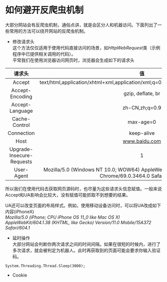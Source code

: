# 如何避开反爬虫机制

大部分网站会有反爬虫机制，通俗点讲，就是会区分人和机器访问。下面列出了一些常用的方法可以绕开网站的反爬虫机制。

* 修改请求头   
这个方法仅仅适用于使用代码直接访问的场景，如*HttpWebRequest*类（示例程序中已提供相关调用的代码）。  
平常我们在使用浏览器访问网页时，浏览器会生成如下的请求头   

请求头|值
:--:|:--:
Accept|text/html,application/xhtml+xml,application/xml;q=0.9,image/webp,image/apng,*/*;q=0.8
Accept-Encoding|gzip, deflate, br
Accept-Language|zh-CN,zh;q=0.9
Cache-Control|max-age=0
Connection|keep-alive
Host|www.baidu.com
Upgrade-Insecure-Requests|1
User-Agent|Mozilla/5.0 (Windows NT 10.0; WOW64) AppleWebKit/537.36 (KHTML, like Gecko) Chrome/69.0.3464.0 Safari/537.36  

所以我们在使用代码去获取网页源码时，也尽量为这些请求头信息赋值。一般来说Accept和UA影响会比较大，没有赋值可能抓取不到想要的结果。  

UA还可以改变页面的布局样式。例如，使用移动设备访问时，可以将UA改成如下内容(iPhoneX)  
*Mozilla/5.0 (iPhone; CPU iPhone OS 11_0 like Mac OS X) AppleWebKit/604.1.38 (KHTML, like Gecko) Version/11.0 Mobile/15A372 Safari/604.1*

* 延时操作  
大部分网站会判断你两次请求之间的时间间隔。如果在很短的时候内，进行了多次请求，就会被判定为机器人。此时再获取到的页面可能会要求你输入验证码。
```
System.Threading.Thread.Sleep(3000);
```

* Cookie  

